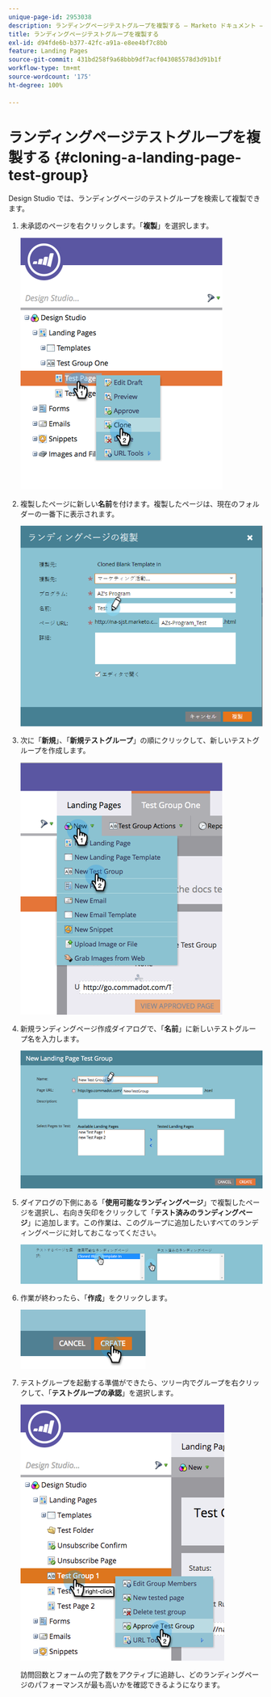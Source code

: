 ```yaml
---
unique-page-id: 2953038
description: ランディングページテストグループを複製する — Marketo ドキュメント — 製品ドキュメント
title: ランディングページテストグループを複製する
exl-id: d94fde6b-b377-42fc-a91a-e8ee4bf7c8bb
feature: Landing Pages
source-git-commit: 431bd258f9a68bbb9df7acf043085578d3d91b1f
workflow-type: tm+mt
source-wordcount: '175'
ht-degree: 100%

---
```


# ランディングページテストグループを複製する {#cloning-a-landing-page-test-group}

Design Studio では、ランディングページのテストグループを検索して複製できます。

1. 未承認のページを右クリックします。「**複製**」を選択します。

   ![](assets/image2015-4-27-15-3a11-3a24.png)

1. 複製したページに新しい&#x200B;**名前**&#x200B;を付けます。複製したページは、現在のフォルダーの一番下に表示されます。

   ![](assets/image2015-4-27-16-3a10-3a10.png)

1. 次に「**新規**」、「**新規テストグループ**」の順にクリックして、新しいテストグループを作成します。

   ![](assets/image2015-4-27-15-3a49-3a54.png)

1. 新規ランディングページ作成ダイアログで、「**名前**」に新しいテストグループ名を入力します。

   ![](assets/image2015-4-27-15-3a58-3a13.png)

1. ダイアログの下側にある「**使用可能なランディングページ**」で複製したページを選択し、右向き矢印をクリックして「**テスト済みのランディングページ**」に追加します。この作業は、このグループに追加したいすべてのランディングページに対しておこなってください。

   ![](assets/image2015-4-27-16-3a3-3a22.png)

1. 作業が終わったら、「**作成**」をクリックします。

   ![](assets/image2015-4-27-16-3a7-3a50.png)

1. テストグループを起動する準備ができたら、ツリー内でグループを右クリックして、「**テストグループの承認**」を選択します。

   ![](assets/image2015-4-27-16-3a19-3a10.png)

   訪問回数とフォームの完了数をアクティブに追跡し、どのランディングページのパフォーマンスが最も高いかを確認できるようになります。
